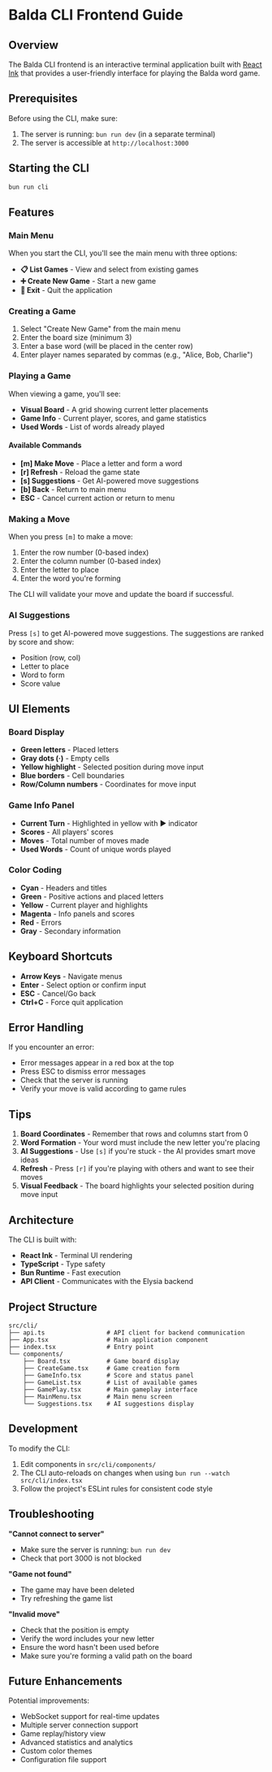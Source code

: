 # Balda CLI Frontend Guide

## Overview

The Balda CLI frontend is an interactive terminal application built with [React Ink](https://github.com/vadimdemedes/ink) that provides a user-friendly interface for playing the Balda word game.

## Prerequisites

Before using the CLI, make sure:
1. The server is running: `bun run dev` (in a separate terminal)
2. The server is accessible at `http://localhost:3000`

## Starting the CLI

```bash
bun run cli
```

## Features

### Main Menu
When you start the CLI, you'll see the main menu with three options:
- **📋 List Games** - View and select from existing games
- **➕ Create New Game** - Start a new game
- **🚪 Exit** - Quit the application

### Creating a Game
1. Select "Create New Game" from the main menu
2. Enter the board size (minimum 3)
3. Enter a base word (will be placed in the center row)
4. Enter player names separated by commas (e.g., "Alice, Bob, Charlie")

### Playing a Game
When viewing a game, you'll see:
- **Visual Board** - A grid showing current letter placements
- **Game Info** - Current player, scores, and game statistics
- **Used Words** - List of words already played

#### Available Commands
- **[m] Make Move** - Place a letter and form a word
- **[r] Refresh** - Reload the game state
- **[s] Suggestions** - Get AI-powered move suggestions
- **[b] Back** - Return to main menu
- **ESC** - Cancel current action or return to menu

### Making a Move
When you press `[m]` to make a move:
1. Enter the row number (0-based index)
2. Enter the column number (0-based index)
3. Enter the letter to place
4. Enter the word you're forming

The CLI will validate your move and update the board if successful.

### AI Suggestions
Press `[s]` to get AI-powered move suggestions. The suggestions are ranked by score and show:
- Position (row, col)
- Letter to place
- Word to form
- Score value

## UI Elements

### Board Display
- **Green letters** - Placed letters
- **Gray dots (·)** - Empty cells
- **Yellow highlight** - Selected position during move input
- **Blue borders** - Cell boundaries
- **Row/Column numbers** - Coordinates for move input

### Game Info Panel
- **Current Turn** - Highlighted in yellow with ▶ indicator
- **Scores** - All players' scores
- **Moves** - Total number of moves made
- **Used Words** - Count of unique words played

### Color Coding
- **Cyan** - Headers and titles
- **Green** - Positive actions and placed letters
- **Yellow** - Current player and highlights
- **Magenta** - Info panels and scores
- **Red** - Errors
- **Gray** - Secondary information

## Keyboard Shortcuts

- **Arrow Keys** - Navigate menus
- **Enter** - Select option or confirm input
- **ESC** - Cancel/Go back
- **Ctrl+C** - Force quit application

## Error Handling

If you encounter an error:
- Error messages appear in a red box at the top
- Press ESC to dismiss error messages
- Check that the server is running
- Verify your move is valid according to game rules

## Tips

1. **Board Coordinates** - Remember that rows and columns start from 0
2. **Word Formation** - Your word must include the new letter you're placing
3. **AI Suggestions** - Use `[s]` if you're stuck - the AI provides smart move ideas
4. **Refresh** - Press `[r]` if you're playing with others and want to see their moves
5. **Visual Feedback** - The board highlights your selected position during move input

## Architecture

The CLI is built with:
- **React Ink** - Terminal UI rendering
- **TypeScript** - Type safety
- **Bun Runtime** - Fast execution
- **API Client** - Communicates with the Elysia backend

## Project Structure

```
src/cli/
├── api.ts                 # API client for backend communication
├── App.tsx                # Main application component
├── index.tsx              # Entry point
└── components/
    ├── Board.tsx          # Game board display
    ├── CreateGame.tsx     # Game creation form
    ├── GameInfo.tsx       # Score and status panel
    ├── GameList.tsx       # List of available games
    ├── GamePlay.tsx       # Main gameplay interface
    ├── MainMenu.tsx       # Main menu screen
    └── Suggestions.tsx    # AI suggestions display
```

## Development

To modify the CLI:
1. Edit components in `src/cli/components/`
2. The CLI auto-reloads on changes when using `bun run --watch src/cli/index.tsx`
3. Follow the project's ESLint rules for consistent code style

## Troubleshooting

**"Cannot connect to server"**
- Make sure the server is running: `bun run dev`
- Check that port 3000 is not blocked

**"Game not found"**
- The game may have been deleted
- Try refreshing the game list

**"Invalid move"**
- Check that the position is empty
- Verify the word includes your new letter
- Ensure the word hasn't been used before
- Make sure you're forming a valid path on the board

## Future Enhancements

Potential improvements:
- WebSocket support for real-time updates
- Multiple server connection support
- Game replay/history view
- Advanced statistics and analytics
- Custom color themes
- Configuration file support

